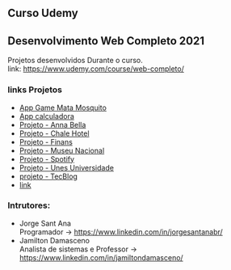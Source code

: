 ## Curso Udemy 
## Desenvolvimento Web Completo 2021
Projetos desenvolvidos Durante o curso.<br>
link: https://www.udemy.com/course/web-completo/

### links Projetos
- <a href="https://flviin.github.io/Curso-Udemy-Web/App%20Game%20Mata%20Mosquito/index.html" target="_blank"> App Game Mata Mosquito </a>
- <a href="https://flviin.github.io/Curso-Udemy-Web/App%20Game%20Mata%20Mosquito/index.html" target="_blank"> App calculadora </a>
- <a href="https://flviin.github.io/Curso-Udemy-Web/Projeto%20-%20Anna%20Bella/index.html" target="_blank"> Projeto - Anna Bella </a>
- <a href="https://flviin.github.io/Curso-Udemy-Web/Projeto%20-%20Chale%20Hotel/index.html" target="_blank"> Projeto - Chale Hotel </a>
- <a href="https://flviin.github.io/Curso-Udemy-Web/Projeto%20-%20Finans/index.html" target="_blank"> Projeto - Finans </a>
- <a href="https://flviin.github.io/Curso-Udemy-Web/Projeto%20-%20Museu%20Nacional/index.html" target="_blank"> Projeto - Museu Nacional </a>
- <a href="https://flviin.github.io/Curso-Udemy-Web/Projeto%20-%20Spotify/index.html" target="_blank"> Projeto - Spotify </a>
- <a href="https://flviin.github.io/Curso-Udemy-Web/Projeto%20-%20Unes%20Universidade/index.html" target="_blank"> Projeto - Unes Universidade </a>
- <a href="https://flviin.github.io/Curso-Udemy-Web/projeto%20-%20TecBlog/index.html" target="_blank"> projeto - TecBlog </a>
- [link](https://flviin.github.io/Curso-Udemy-Web/projeto%20-%20TecBlog/index.html/target="_blank")

### Intrutores:
- Jorge Sant Ana <br>
Programador -> https://www.linkedin.com/in/jorgesantanabr/
- Jamilton Damasceno <br>
Analista de sistemas e Professor -> https://www.linkedin.com/in/jamiltondamasceno/
